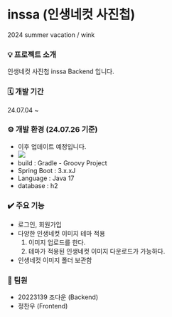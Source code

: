 # inssa (인생네컷 사진첩)
2024 summer vacation / wink
### 💡 프로젝트 소개
인생네컷 사진첩 inssa Backend 입니다.
### 🗓️ 개발 기간
24.07.04 ~
### ⚙️ 개발 환경 (24.07.26 기준)
- 이후 업데이트 예정입니다.
- <img src="https://img.shields.io/badge/Spring-6DB33F?style=flat-square&logo=Spring&logoColor=white"/>
- build : Gradle - Groovy Project
- Spring Boot : 3.x.xJ
- Language : Java 17
- database : h2
### ✔️ 주요 기능
- 로그인, 회원가입
- 다양한 인생네컷 이미지 테마 적용
  1. 이미지 업로드를 한다.
  2. 테마가 적용된 인생네컷 이미지 다운로드가 가능하다.
- 인생네컷 이미지 폴더 보관함
### 🐥 팀원
- 20223139 조다운 (Backend)
- 정찬우 (Frontend)
